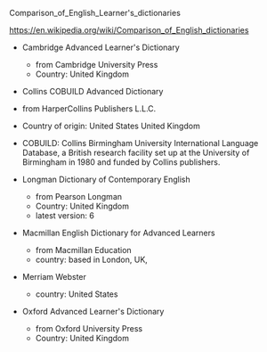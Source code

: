 Comparison_of_English_Learner's_dictionaries

https://en.wikipedia.org/wiki/Comparison_of_English_dictionaries

* Cambridge Advanced Learner's Dictionary 
    * from Cambridge University Press
    * Country: United Kingdom

* Collins COBUILD Advanced Dictionary
 * from HarperCollins Publishers L.L.C.
 * Country of origin: United States United Kingdom
 * COBUILD: 
    Collins Birmingham University International Language Database,
    a British research facility set up at the University of Birmingham in 1980 and funded by Collins publishers.

* Longman Dictionary of Contemporary English
    * from  Pearson Longman
    * Country: United Kingdom
    * latest version: 6
* Macmillan English Dictionary for Advanced Learners
    * from Macmillan Education
    * country: based in London, UK,

* Merriam Webster
    * country: United States

* Oxford Advanced Learner's Dictionary
    * from Oxford University Press
    * Country: United Kingdom
